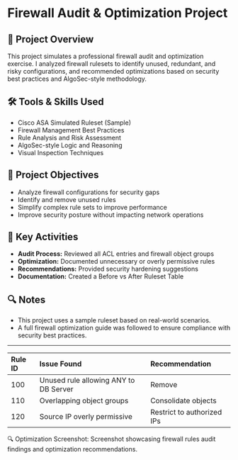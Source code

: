 # Firewall Audit & Optimization Project

## 📄 Project Overview
This project simulates a professional firewall audit and optimization exercise. I analyzed firewall rulesets to identify unused, redundant, and risky configurations, and recommended optimizations based on security best practices and AlgoSec-style methodology.

## 🛠️ Tools & Skills Used
- Cisco ASA Simulated Ruleset (Sample)
- Firewall Management Best Practices
- Rule Analysis and Risk Assessment
- AlgoSec-style Logic and Reasoning
- Visual Inspection Techniques

## 🎯 Project Objectives
- Analyze firewall configurations for security gaps
- Identify and remove unused rules
- Simplify complex rule sets to improve performance
- Improve security posture without impacting network operations

## 🧠 Key Activities
- **Audit Process:** Reviewed all ACL entries and firewall object groups
- **Optimization:** Documented unnecessary or overly permissive rules
- **Recommendations:** Provided security hardening suggestions
- **Documentation:** Created a Before vs After Ruleset Table

## 🔍 Notes
- This project uses a sample ruleset based on real-world scenarios.
- A full firewall optimization guide was followed to ensure compliance with security best practices.

---

| Rule ID | Issue Found | Recommendation |
|:-------|:------------|:----------------|
| 100 | Unused rule allowing ANY to DB Server | Remove |
| 110 | Overlapping object groups | Consolidate objects |
| 120 | Source IP overly permissive | Restrict to authorized IPs |

🔍 Optimization Screenshot:
Screenshot showcasing firewall rules audit findings and optimization recommendations.
